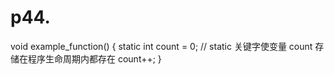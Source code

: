 # p44.
void example_function() {
    static int count = 0; // static 关键字使变量 count 存储在程序生命周期内都存在
    count++;
}
